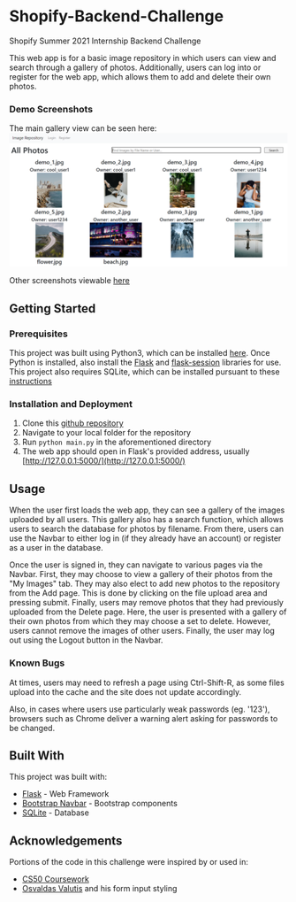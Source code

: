 # Shopify-Backend-Challenge

Shopify Summer 2021 Internship Backend Challenge

This web app is for a basic image repository in which users can view and search through a gallery of photos. Additionally, users can log into or register for the web app, which allows them to add and delete their own photos.

### Demo Screenshots
The main gallery view can be seen here:
![main gallery](https://github.com/jye-1243/Shopify-Backend-Challenge/blob/master/static/screenshots/gallery.PNG)

Other screenshots viewable [here](https://github.com/jye-1243/Shopify-Backend-Challenge/tree/master/static/screenshots)

## Getting Started

### Prerequisites
This project was built using Python3, which can be installed [here](https://www.python.org/downloads/). Once Python is installed, also install the [Flask](https://flask.palletsprojects.com/en/1.1.x/installation/) and [flask-session](https://flask-session.readthedocs.io/en/latest/) libraries for use.
This project also requires SQLite, which can be installed pursuant to these [instructions](https://www.tutorialspoint.com/sqlite/sqlite_installation.htm)

### Installation and Deployment
1. Clone this [github repository](https://github.com/jye-1243/Shopify-Backend-Challenge)
2. Navigate to your local folder for the repository
3. Run `python main.py` in the aforementioned directory
4. The web app should open in Flask's provided address, usually [http://127.0.0.1:5000/](http://127.0.0.1:5000/)

## Usage
When the user first loads the web app, they can see a gallery of the images uploaded by all users. This gallery also has a search function, which allows users to search the database for photos by filename. From there, users can use the Navbar to either log in (if they already have an account) or register as a user in the database. 

Once the user is signed in, they can navigate to various pages via the Navbar. First, they may choose to view a gallery of their photos from the "My Images" tab. They may also elect to add new photos to the repository from the Add page. This is done by clicking on the file upload area and pressing submit. Finally, users may remove photos that they had previously uploaded from the Delete page. Here, the user is presented with a gallery of their own photos from which they may choose a set to delete. However, users cannot remove the images of other users. Finally, the user may log out using the Logout button in the Navbar.

### Known Bugs
At times, users may need to refresh a page using Ctrl-Shift-R, as some files upload into the cache and the site does not update accordingly.

Also, in cases where users use particularly weak passwords (eg. '123'), browsers such as Chrome deliver a warning alert asking for passwords to be changed.

## Built With
This project was built with:
- [Flask](https://flask.palletsprojects.com/en/1.1.x/) - Web Framework
- [Bootstrap Navbar](https://getbootstrap.com/docs/4.0/components/navbar/) - Bootstrap components
- [SQLite](https://www.sqlite.org/index.html) - Database

## Acknowledgements
Portions of the code in this challenge were inspired by or used in:
- [CS50 Coursework](https://cs50.harvard.edu/x/2020/tracks/web/finance/)
- [Osvaldas Valutis](https://tympanus.net/codrops/2015/09/15/styling-customizing-file-inputs-smart-way/) and his form input styling
